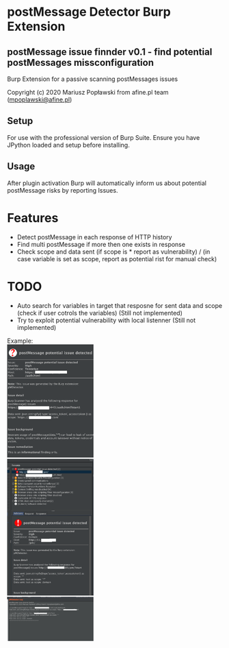# postMessage Detector Burp Extension

## postMessage issue finnder v0.1 - find potential postMessages missconfiguration
Burp Extension for a passive scanning postMessages issues
 
Copyright (c) 2020 Mariusz Popławski from afine.pl team (mpoplawski@afine.pl)

## Setup
For use with the professional version of Burp Suite. Ensure you have JPython loaded and setup
before installing.

## Usage
After plugin activation Burp will automatically inform us about potential postMessage risks by reporting Issues.

# Features
- Detect postMessage in each response of HTTP history
- Find multi postMessage if more then one exists in response
- Check scope and data sent (if scope is * report as vulnerability) / (in case variable is set as scope, report as potential rist for manual check)

# TODO
- Auto search for variables in target that resposne for sent data and scope (check if user cotrols the variables) (Still not implemented)
- Try to exploit potential vulnerability with local listenner (Still not implemented)



Example:<br>
<img src="https://github.com/mariuszpoplawski/postMessage-Detector-Burp-Extension/blob/master/1.png?raw=true" width="40%"><br>
<img src="https://github.com/mariuszpoplawski/postMessage-Detector-Burp-Extension/blob/master/2.png?raw=true" width="40%"><br>
<img src="https://github.com/mariuszpoplawski/postMessage-Detector-Burp-Extension/blob/master/3.png?raw=true" width="40%"><br>


